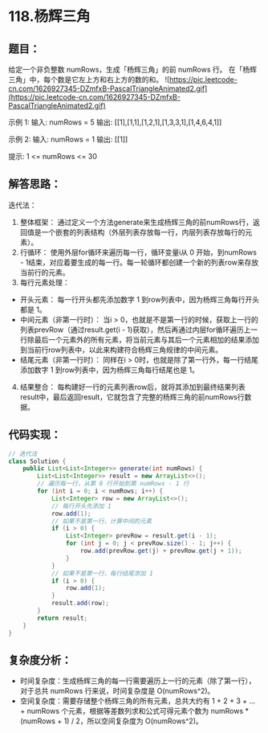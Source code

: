 # 118.杨辉三角

## 题目：
给定一个非负整数 numRows，生成「杨辉三角」的前 numRows 行。
在「杨辉三角」中，每个数是它左上方和右上方的数的和。
![https://pic.leetcode-cn.com/1626927345-DZmfxB-PascalTriangleAnimated2.gif](https://pic.leetcode-cn.com/1626927345-DZmfxB-PascalTriangleAnimated2.gif)

示例 1:
输入: numRows = 5
输出: [[1],[1,1],[1,2,1],[1,3,3,1],[1,4,6,4,1]]

示例 2:
输入: numRows = 1
输出: [[1]]
 
提示:
1 <= numRows <= 30



## 解答思路：
迭代法：
1. 整体框架：
通过定义一个方法generate来生成杨辉三角的前numRows行，返回值是一个嵌套的列表结构（外层列表存放每一行，内层列表存放每行的元素）。
2. 行循环：
使用外层for循环来遍历每一行，循环变量i从 0 开始，到numRows - 1结束，对应着要生成的每一行。每一轮循环都创建一个新的列表row来存放当前行的元素。
3. 每行元素处理：
* 开头元素：
每一行开头都先添加数字 1 到row列表中，因为杨辉三角每行开头都是 1。
* 中间元素（非第一行时）：
当i > 0，也就是不是第一行的时候，获取上一行的列表prevRow（通过result.get(i - 1)获取），然后再通过内层for循环遍历上一行除最后一个元素外的所有元素，将当前元素与其后一个元素相加的结果添加到当前行row列表中，以此来构建符合杨辉三角规律的中间元素。
* 结尾元素（非第一行时）：
同样在i > 0时，也就是除了第一行外，每一行结尾添加数字 1 到row列表中，因为杨辉三角每行结尾也是 1。
4. 结果整合：
每构建好一行的元素列表row后，就将其添加到最终结果列表result中，最后返回result，它就包含了完整的杨辉三角的前numRows行数据。



## 代码实现：
```java
// 迭代法
class Solution {
    public List<List<Integer>> generate(int numRows) {
        List<List<Integer>> result = new ArrayList<>();
        // 遍历每一行，从第 0 行开始到第 numRows - 1 行
        for (int i = 0; i < numRows; i++) {
            List<Integer> row = new ArrayList<>();
            // 每行开头先添加 1
            row.add(1);
            // 如果不是第一行，计算中间的元素
            if (i > 0) {
                List<Integer> prevRow = result.get(i - 1);
                for (int j = 0; j < prevRow.size() - 1; j++) {
                    row.add(prevRow.get(j) + prevRow.get(j + 1));
                }
            }
            // 如果不是第一行，每行结尾添加 1
            if (i > 0) {
                row.add(1);
            }
            result.add(row);
        }
        return result;
    }
}
```



## 复杂度分析：
* 时间复杂度：生成杨辉三角的每一行需要遍历上一行的元素（除了第一行），对于总共 numRows 行来说，时间复杂度是 O(numRows^2)。
* 空间复杂度：需要存储整个杨辉三角的所有元素，总共大约有 1 + 2 + 3 + ... + numRows 个元素，根据等差数列求和公式可得元素个数为 numRows * (numRows + 1) / 2，所以空间复杂度为 O(numRows^2)。
